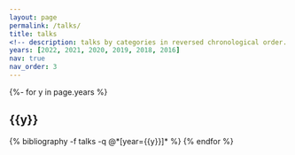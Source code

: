 ```yaml
---
layout: page
permalink: /talks/
title: talks
<!-- description: talks by categories in reversed chronological order. generated by jekyll-scholar. -->
years: [2022, 2021, 2020, 2019, 2018, 2016]
nav: true
nav_order: 3
---
```


<!-- _pages/talks.md -->
<div class="publications">

{%- for y in page.years %}

  <h2 class="year">{{y}}</h2>
  {% bibliography -f talks -q @*[year={{y}}]* %}
{% endfor %}

</div>
